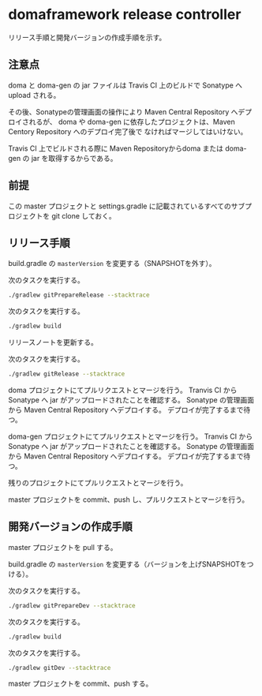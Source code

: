 domaframework release controller
================================

リリース手順と開発バージョンの作成手順を示す。

注意点
-------------
doma と doma-gen の jar ファイルは Travis CI 上のビルドで Sonatype へ upload される。

その後、Sonatypeの管理画面の操作により Maven Central Repository へデプロイされるが、
doma や doma-gen に依存したプロジェクトは、Maven Centory Repository へのデプロイ完了後で
なければマージしてはいけない。

Travis CI 上でビルドされる際に Maven Repositoryからdoma または doma-gen の jar を取得するからである。

前提
-------------

この master プロジェクトと settings.gradle に記載されているすべてのサブプロジェクトを
git clone しておく。

リリース手順
-------------

build.gradle の `masterVersion` を変更する（SNAPSHOTを外す）。

次のタスクを実行する。

```sh
./gradlew gitPrepareRelease --stacktrace
```

次のタスクを実行する。

```sh
./gradlew build
```

リリースノートを更新する。

次のタスクを実行する。

```sh
./gradlew gitRelease --stacktrace
```

doma プロジェクトにてプルリクエストとマージを行う。
Tranvis CI から Sonatype へ jar がアップロードされたことを確認する。
Sonatype の管理画面から Maven Central Repository へデプロイする。
デプロイが完了するまで待つ。

doma-gen プロジェクトにてプルリクエストとマージを行う。
Tranvis CI から Sonatype へ jar がアップロードされたことを確認する。
Sonatype の管理画面から Maven Central Repository へデプロイする。
デプロイが完了するまで待つ。

残りのプロジェクトにてプルリクエストとマージを行う。

master プロジェクトを commit、push し、プルリクエストとマージを行う。

開発バージョンの作成手順
------------------------------

master プロジェクトを pull する。

build.gradle の `masterVersion` を変更する（バージョンを上げSNAPSHOTをつける）。

次のタスクを実行する。

```sh
./gradlew gitPrepareDev --stacktrace
```

次のタスクを実行する。

```sh
./gradlew build
```

次のタスクを実行する。

```sh
./gradlew gitDev --stacktrace
```

master プロジェクトを commit、push する。
